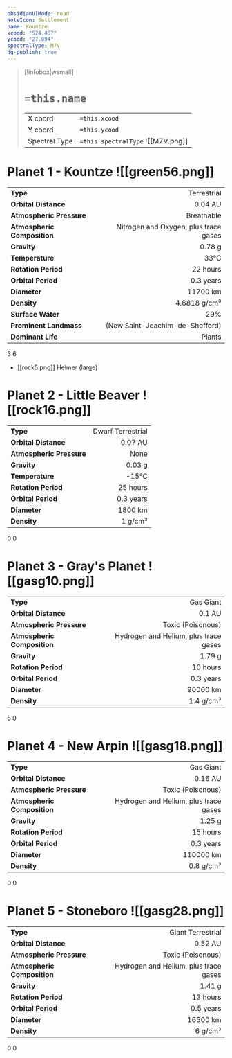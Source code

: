```yaml
---
obsidianUIMode: read
NoteIcon: Settlement
name: Kountze
xcood: "524.467"
ycood: "27.094"
spectralType: M7V
dg-publish: true
---
```

> [!infobox|wsmall]
> # `=this.name`
> | | |
> | - | - |
> | X coord | `=this.xcood` |
> | Y coord| `=this.ycood` |
> | Spectral Type | `=this.spectralType` ![[M7V.png]] |

# Planet 1 - Kountze ![[green56.png]]
|                             |                           |
| --------------------------- | -------------------------:|
| **Type**                    |             Terrestrial |
| **Orbital Distance**        |   0.04 AU |
| **Atmospheric Pressure**    |       Breathable |
| **Atmospheric Composition** |      Nitrogen and Oxygen, plus trace gases |
| **Gravity**                 |        0.78 g |
| **Temperature**             |    33°C |
| **Rotation Period**         |  22 hours |
| **Orbital Period** | 0.3 years |
| **Diameter**                |      11700 km | 
| **Density**                 |    4.6818 g/cm³ |
| **Surface Water**           |           29% | 
| **Prominent Landmass**      |         (New Saint-Joachim-de-Shefford) | 
| **Dominant Life**           |         Plants |



3
6

- [[rock5.png]] Helmer (large)

# Planet 2 - Little Beaver ![[rock16.png]]
|                             |                           |
| --------------------------- | -------------------------:|
| **Type**                    |             Dwarf Terrestrial |
| **Orbital Distance**        |   0.07 AU |
| **Atmospheric Pressure**    |       None |
| **Gravity**                 |        0.03 g |
| **Temperature**             |    -15°C |
| **Rotation Period**         |  25 hours |
| **Orbital Period** | 0.3 years |
| **Diameter**                |      1800 km | 
| **Density**                 |    1 g/cm³ |



0
0



# Planet 3 - Gray's Planet ![[gasg10.png]]
|                             |                           |
| --------------------------- | -------------------------:|
| **Type**                    |             Gas Giant |
| **Orbital Distance**        |   0.1 AU |
| **Atmospheric Pressure**    |       Toxic (Poisonous) |
| **Atmospheric Composition** |      Hydrogen and Helium, plus trace gases |
| **Gravity**                 |        1.79 g |
| **Rotation Period**         |  10 hours |
| **Orbital Period** | 0.3 years |
| **Diameter**                |      90000 km | 
| **Density**                 |    1.4 g/cm³ |



5
0



# Planet 4 - New Arpin ![[gasg18.png]]
|                             |                           |
| --------------------------- | -------------------------:|
| **Type**                    |             Gas Giant |
| **Orbital Distance**        |   0.16 AU |
| **Atmospheric Pressure**    |       Toxic (Poisonous) |
| **Atmospheric Composition** |      Hydrogen and Helium, plus trace gases |
| **Gravity**                 |        1.25 g |
| **Rotation Period**         |  15 hours |
| **Orbital Period** | 0.3 years |
| **Diameter**                |      110000 km | 
| **Density**                 |    0.8 g/cm³ |



0
0



# Planet 5 - Stoneboro ![[gasg28.png]]
|                             |                           |
| --------------------------- | -------------------------:|
| **Type**                    |             Giant Terrestrial |
| **Orbital Distance**        |   0.52 AU |
| **Atmospheric Pressure**    |       Toxic (Poisonous) |
| **Atmospheric Composition** |      Hydrogen and Helium, plus trace gases |
| **Gravity**                 |        1.41 g |
| **Rotation Period**         |  13 hours |
| **Orbital Period** | 0.5 years |
| **Diameter**                |      16500 km | 
| **Density**                 |    6 g/cm³ |



0
0




